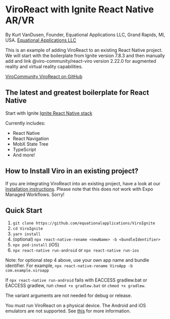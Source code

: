 # ViroReact with Ignite React Native AR/VR

By Kurt VanDusen, Founder, Equational Applications LLC, Grand Rapids, MI, USA.
[Equational Applications LLC](https://www.equationalapplications.com/)

This is an example of adding ViroReact to an existing React Native project. We will start with the boilerplate from Ignite version 7.8.3 and then manually add and link @viro-community/react-viro version 2.22.0 for augmented reality and virtual reality capabilities.

[ViroCommunity ViroReact on GitHub](https://github.com/ViroCommunity/viro)

## The latest and greatest boilerplate for React Native

Start with Ignite [Ignite React Native stack](https://github.com/infinitered/ignite)

Currently includes:

- React Native
- React Navigation
- MobX State Tree
- TypeScript
- And more!

## How to Install Viro in an existing project?

If you are integrating ViroReact into an existing project, have a look at our [Installation instructions](https://github.com/ViroCommunity/viro/blob/main/readmes/INSTALL.md). Please note that this does _not_ work with Expo Managed Workflows. Sorry!

## Quick Start

1. `git clone https://github.com/equationalapplications/ViroIgnite`
2. `cd ViroIgnite`
3. `yarn install`
4. (optional) `npx react-native-rename <newName> -b <bundleIdentifier>`
5. `npx pod-install` (iOS)
6. `npx react-native run-android` or `npx react-native run-ios`

Note: for optional step 4 above, use your own app name and bundle identifier. For example, `npx react-native-rename ViroApp -b com.example.viroapp`

If `npx react-native run-android` fails with EACCESS gradlew.bat or EACCESS gradlew, run `chmod +x gradlew.bat` or `chmod +x gradlew`.

The variant arguments are not needed for debug or release.

You must run ViroReact on a physical device. The Android and iOS emulators are not supported. See [this](https://docs.viromedia.com/docs/installing-viro-android) for more information.
